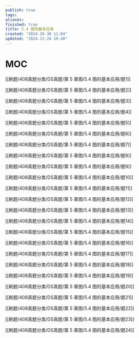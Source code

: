 ```yaml
---
publish: true
tags: 
aliases: 
finished: true
title: 5.4 图的基本应用
created: "2024-10-30 11:04"
updated: "2024-11-24 10:48"
---
```

# MOC

[[刷题/408真题分类/DS真题/第 5 章图/5.4 图的基本应用/题1]]

[[刷题/408真题分类/DS真题/第 5 章图/5.4 图的基本应用/题2]]

[[刷题/408真题分类/DS真题/第 5 章图/5.4 图的基本应用/题3]]

[[刷题/408真题分类/DS真题/第 5 章图/5.4 图的基本应用/题4]]

[[刷题/408真题分类/DS真题/第 5 章图/5.4 图的基本应用/题5]]

[[刷题/408真题分类/DS真题/第 5 章图/5.4 图的基本应用/题6]]

[[刷题/408真题分类/DS真题/第 5 章图/5.4 图的基本应用/题7]]

[[刷题/408真题分类/DS真题/第 5 章图/5.4 图的基本应用/题8]]

[[刷题/408真题分类/DS真题/第 5 章图/5.4 图的基本应用/题9]]

[[刷题/408真题分类/DS真题/第 5 章图/5.4 图的基本应用/题10]]

[[刷题/408真题分类/DS真题/第 5 章图/5.4 图的基本应用/题11]]

[[刷题/408真题分类/DS真题/第 5 章图/5.4 图的基本应用/题12]]

[[刷题/408真题分类/DS真题/第 5 章图/5.4 图的基本应用/题13]]

[[刷题/408真题分类/DS真题/第 5 章图/5.4 图的基本应用/题14]]

[[刷题/408真题分类/DS真题/第 5 章图/5.4 图的基本应用/题15]]

[[刷题/408真题分类/DS真题/第 5 章图/5.4 图的基本应用/题16]]

[[刷题/408真题分类/DS真题/第 5 章图/5.4 图的基本应用/题17]]

[[刷题/408真题分类/DS真题/第 5 章图/5.4 图的基本应用/题18]]

[[刷题/408真题分类/DS真题/第 5 章图/5.4 图的基本应用/题19]]

[[刷题/408真题分类/DS真题/第 5 章图/5.4 图的基本应用/题20]]

[[刷题/408真题分类/DS真题/第 5 章图/5.4 图的基本应用/题21]]

[[刷题/408真题分类/DS真题/第 5 章图/5.4 图的基本应用/题22]]

[[刷题/408真题分类/DS真题/第 5 章图/5.4 图的基本应用/题23]]

[[刷题/408真题分类/DS真题/第 5 章图/5.4 图的基本应用/题24]]
